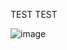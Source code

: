TEST
TEST



![image](https://user-images.githubusercontent.com/87085423/131845877-8b14f3c4-64e1-414b-95fd-d783cd28fa17.png)
